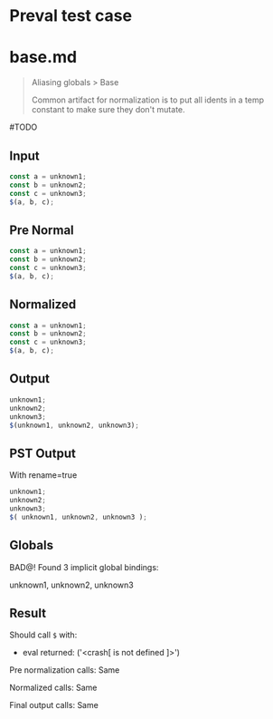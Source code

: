 # Preval test case

# base.md

> Aliasing globals > Base
>
> Common artifact for normalization is to put all idents in a temp constant to make sure they don't mutate.

#TODO

## Input

`````js filename=intro
const a = unknown1;
const b = unknown2;
const c = unknown3;
$(a, b, c);
`````

## Pre Normal

`````js filename=intro
const a = unknown1;
const b = unknown2;
const c = unknown3;
$(a, b, c);
`````

## Normalized

`````js filename=intro
const a = unknown1;
const b = unknown2;
const c = unknown3;
$(a, b, c);
`````

## Output

`````js filename=intro
unknown1;
unknown2;
unknown3;
$(unknown1, unknown2, unknown3);
`````

## PST Output

With rename=true

`````js filename=intro
unknown1;
unknown2;
unknown3;
$( unknown1, unknown2, unknown3 );
`````

## Globals

BAD@! Found 3 implicit global bindings:

unknown1, unknown2, unknown3

## Result

Should call `$` with:
 - eval returned: ('<crash[ <ref> is not defined ]>')

Pre normalization calls: Same

Normalized calls: Same

Final output calls: Same
